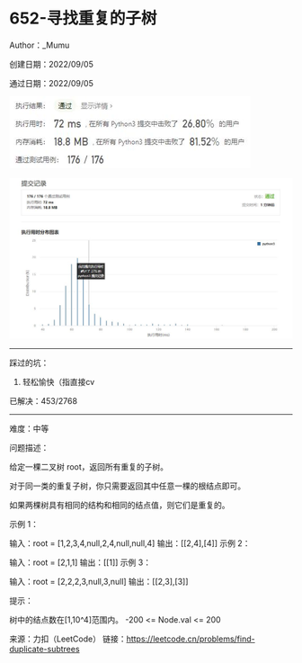 # 652-寻找重复的子树

Author：_Mumu

创建日期：2022/09/05

通过日期：2022/09/05

![](./通过截图2.jpg)

![](./通过截图1.jpg)

*****

踩过的坑：

1. 轻松愉快（指直接cv

已解决：453/2768

*****

难度：中等

问题描述：

给定一棵二叉树 root，返回所有重复的子树。

对于同一类的重复子树，你只需要返回其中任意一棵的根结点即可。

如果两棵树具有相同的结构和相同的结点值，则它们是重复的。

 

示例 1：



输入：root = [1,2,3,4,null,2,4,null,null,4]
输出：[[2,4],[4]]
示例 2：



输入：root = [2,1,1]
输出：[[1]]
示例 3：



输入：root = [2,2,2,3,null,3,null]
输出：[[2,3],[3]]


提示：

树中的结点数在[1,10^4]范围内。
-200 <= Node.val <= 200

来源：力扣（LeetCode）
链接：https://leetcode.cn/problems/find-duplicate-subtrees